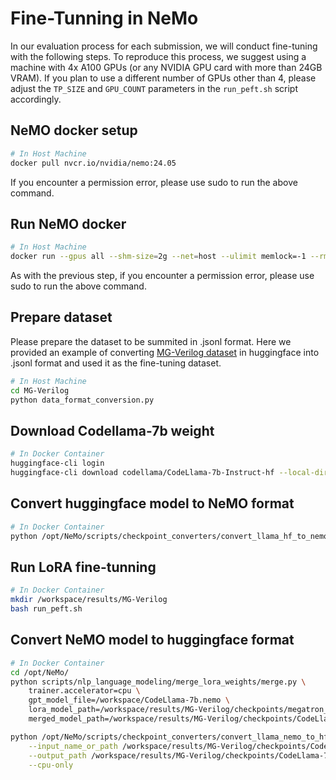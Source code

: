# Fine-Tunning in NeMo

In our evaluation process for each submission, we will conduct fine-tuning with the following steps. To reproduce this process, we suggest using a machine with 4x A100 GPUs (or any NVIDIA GPU card with more than 24GB VRAM). If you plan to use a different number of GPUs other than 4, please adjust the `TP_SIZE` and `GPU_COUNT` parameters in the `run_peft.sh` script accordingly.


## NeMO docker setup

```bash
# In Host Machine
docker pull nvcr.io/nvidia/nemo:24.05
```
If you encounter a permission error, please use sudo to run the above command. 

## Run NeMO docker
```bash
# In Host Machine
docker run --gpus all --shm-size=2g --net=host --ulimit memlock=-1 --rm -it -v ${PWD}:/workspace -w /workspace -v ${PWD}/results:/results nvcr.io/nvidia/nemo:24.05 bash
```
As with the previous step, if you encounter a permission error, please use sudo to run the above command. 

## Prepare dataset

Please prepare the dataset to be summited in .jsonl format. Here we provided an example of converting [MG-Verilog dataset](https://huggingface.co/datasets/GaTech-EIC/MG-Verilog) in huggingface into .jsonl format and used it as the fine-tuning dataset.

```bash
# In Host Machine
cd MG-Verilog
python data_format_conversion.py
```

## Download Codellama-7b weight
```bash
# In Docker Container
huggingface-cli login
huggingface-cli download codellama/CodeLlama-7b-Instruct-hf --local-dir CodeLlama-7b
```

## Convert huggingface model to NeMO format
```bash
# In Docker Container
python /opt/NeMo/scripts/checkpoint_converters/convert_llama_hf_to_nemo.py --input_name_or_path=./CodeLlama-7b/ --output_path=CodeLlama-7b.nemo
```

## Run LoRA fine-tunning
```bash
# In Docker Container
mkdir /workspace/results/MG-Verilog
bash run_peft.sh
```

## Convert NeMO model to huggingface format
```bash
# In Docker Container
cd /opt/NeMo/
python scripts/nlp_language_modeling/merge_lora_weights/merge.py \
    trainer.accelerator=cpu \
    gpt_model_file=/workspace/CodeLlama-7b.nemo \
    lora_model_path=/workspace/results/MG-Verilog/checkpoints/megatron_gpt_peft_lora_tuning.nemo \
    merged_model_path=/workspace/results/MG-Verilog/checkpoints/CodeLlama-7b-lora-merged.nemo

python /opt/NeMo/scripts/checkpoint_converters/convert_llama_nemo_to_hf.py \
    --input_name_or_path /workspace/results/MG-Verilog/checkpoints/CodeLlama-7b-lora-merged.nemo \
    --output_path /workspace/results/MG-Verilog/checkpoints/CodeLlama-7b-lora-merged/pytorch_model.bin \
    --cpu-only
```
